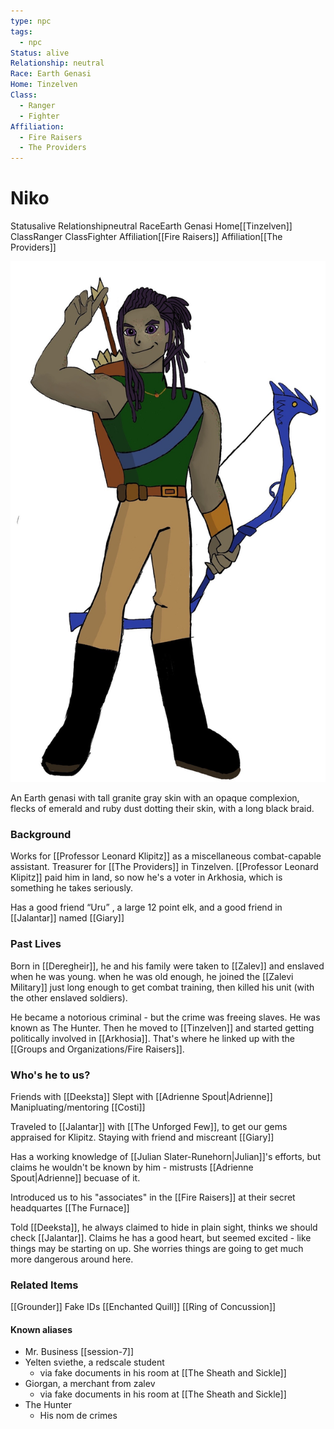 ```yaml
---
type: npc
tags:
  - npc
Status: alive
Relationship: neutral
Race: Earth Genasi
Home: Tinzelven
Class:
  - Ranger
  - Fighter
Affiliation:
  - Fire Raisers
  - The Providers
---
```


# Niko 

<span class="dataview inline-field"><span class="inline-field-key">Status</span><span class="inline-field-value">alive</span></span>
<span class="dataview inline-field"><span class="inline-field-key">Relationship</span><span class="inline-field-value">neutral</span></span>
<span class="dataview inline-field"><span class="inline-field-key">Race</span><span class="inline-field-value">Earth Genasi</span></span>
<span class="dataview inline-field"><span class="inline-field-key">Home</span><span class="inline-field-value">[[Tinzelven]]</span></span>
<span class="dataview inline-field"><span class="inline-field-key">Class</span><span class="inline-field-value">Ranger</span></span>
<span class="dataview inline-field"><span class="inline-field-key">Class</span><span class="inline-field-value">Fighter</span></span>
<span class="dataview inline-field"><span class="inline-field-key">Affiliation</span><span class="inline-field-value">[[Fire Raisers]]</span></span>
<span class="dataview inline-field"><span class="inline-field-key">Affiliation</span><span class="inline-field-value">[[The Providers]]</span></span>

![](/assets/obsidian/Niko%20Crop.jpg)

An Earth genasi with tall granite gray skin with an opaque complexion, flecks of emerald and ruby dust dotting their skin, with a long black braid.

### Background

Works for [[Professor Leonard Klipitz]] as a miscellaneous combat-capable assistant. Treasurer for [[The Providers]] in Tinzelven. [[Professor Leonard Klipitz]] paid him in land, so now he's a voter in Arkhosia, which is something he takes seriously. 

Has a good friend “Uru” , a large 12 point elk, and a good friend in [[Jalantar]] named [[Giary]]

### Past Lives

Born in [[Deregheir]], he and his family were taken to [[Zalev]] and enslaved when he was young. when he was old enough, he joined the [[Zalevi Military]] just long enough to get combat training, then killed his unit (with the other enslaved soldiers). 

He became a notorious criminal - but the crime was freeing slaves. He was known as The Hunter. Then he moved to [[Tinzelven]] and started getting politically involved in [[Arkhosia]]. That's where he linked up with the [[Groups and Organizations/Fire Raisers]]. 

### Who's he to us? 
Friends with [[Deeksta]]
Slept with [[Adrienne Spout|Adrienne]]
Manipluating/mentoring [[Costi]]

Traveled to [[Jalantar]] with [[The Unforged Few]], to get our gems appraised for Klipitz. Staying with friend and miscreant [[Giary]] 

Has a working knowledge of [[Julian Slater-Runehorn|Julian]]'s efforts, but claims he wouldn't be known by him - mistrusts [[Adrienne Spout|Adrienne]] becuase of it. 

Introduced us to his "associates" in the [[Fire Raisers]] at their secret headquartes [[The Furnace]]

Told [[Deeksta]], he always claimed to hide in plain sight, thinks we should check [[Jalantar]]. Claims he has a good heart, but seemed excited - like things may be starting on up. She worries things are going to get much more dangerous around here. 


### Related Items
[[Grounder]]
Fake IDs
[[Enchanted Quill]]
[[Ring of Concussion]]


#### Known aliases
- Mr. Business [[session-7]]
- Yelten sviethe, a redscale student
	- via fake documents in his room at [[The Sheath and Sickle]]
- Giorgan, a merchant from zalev 
	- via fake documents in his room at [[The Sheath and Sickle]]
- The Hunter
	- His nom de crimes



